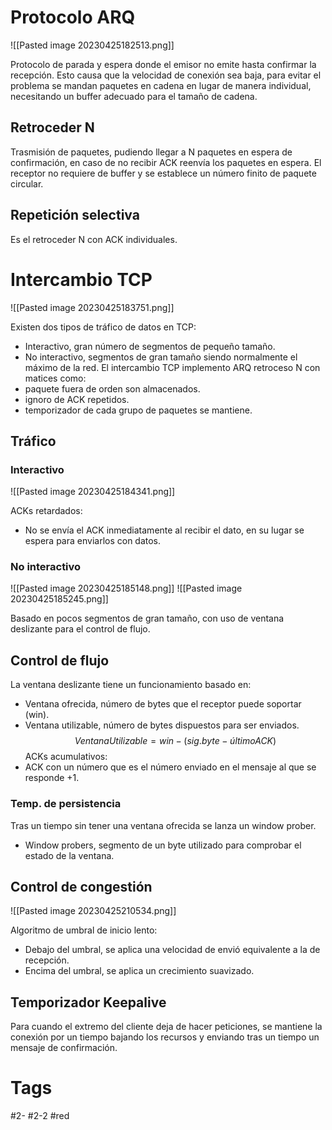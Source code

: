# Protocolo ARQ

![[Pasted image 20230425182513.png]]

Protocolo de parada y espera donde el emisor no emite hasta confirmar la recepción. Esto causa que la velocidad de conexión sea baja, para evitar el problema se mandan paquetes en cadena en lugar de manera individual, necesitando un buffer adecuado para el tamaño de cadena.
## Retroceder N
Trasmisión de paquetes, pudiendo llegar a N paquetes en espera de confirmación, en caso de no recibir ACK reenvía los paquetes en espera. El receptor no requiere de buffer y se establece un número finito de paquete circular.
## Repetición selectiva
Es el retroceder N con ACK individuales.
# Intercambio TCP

![[Pasted image 20230425183751.png]]

Existen dos tipos de tráfico de datos en TCP:
- Interactivo, gran número de segmentos de pequeño tamaño.
- No interactivo, segmentos de gran tamaño siendo normalmente el máximo de la red.
El intercambio TCP implemento ARQ retroceso N con matices como:
- paquete fuera de orden son almacenados.
- ignoro de ACK repetidos.
- temporizador de cada grupo de paquetes se mantiene.
## Tráfico
### Interactivo

![[Pasted image 20230425184341.png]]

ACKs retardados:
- No se envía el ACK inmediatamente al recibir el dato, en su lugar se espera para enviarlos con datos.
### No interactivo

![[Pasted image 20230425185148.png]]
![[Pasted image 20230425185245.png]]

Basado en pocos segmentos de gran tamaño, con uso de ventana deslizante para el control de flujo.
## Control de flujo
La ventana deslizante tiene un funcionamiento basado en:
- Ventana ofrecida, número de bytes que el receptor puede soportar (win).
- Ventana utilizable, número de bytes dispuestos para ser enviados.
$$Ventana Utilizable = win-(sig.byte-últimoACK)$$
ACKs acumulativos:
- ACK con un número que es el número enviado en el mensaje al que se responde +1.
### Temp. de persistencia
Tras un tiempo sin tener una ventana ofrecida se lanza un window prober.
- Window probers, segmento de un byte utilizado para comprobar el estado de la ventana.
## Control de congestión

![[Pasted image 20230425210534.png]]

Algoritmo de umbral de inicio lento:
- Debajo del umbral, se aplica una velocidad de envió equivalente a la de recepción.
- Encima del umbral, se aplica un crecimiento suavizado.
## Temporizador Keepalive
Para cuando el extremo del cliente deja de hacer peticiones, se mantiene la conexión por un tiempo bajando los recursos y enviando tras un tiempo un mensaje de confirmación.
# Tags
#2- 
#2-2 
#red 